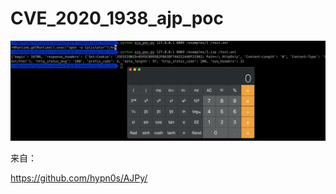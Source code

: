 # CVE_2020_1938_ajp_poc
![](./image/image-20200226202335867.png)



来自：

https://github.com/hypn0s/AJPy/

